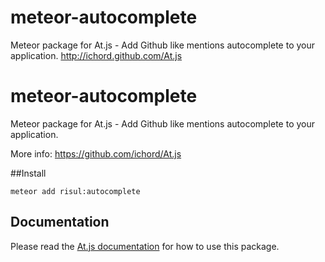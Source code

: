 # meteor-autocomplete
Meteor package for At.js - Add Github like mentions autocomplete to your application.  http://ichord.github.com/At.js

meteor-autocomplete
===============

Meteor package for At.js - Add Github like mentions autocomplete to your application.

More info: https://github.com/ichord/At.js

##Install
```bach
meteor add risul:autocomplete
```

Documentation
-----
Please read the [At.js documentation](https://github.com/ichord/At.js/wiki) for how to use this package.